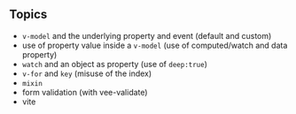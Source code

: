 ## Topics

- <code>v-model</code> and the underlying property and event (default and custom)
- use of property value inside a <code>v-model</code> (use of computed/watch and data property)
- <code>watch</code> and an object as property (use of <code>deep:true</code>)
- <code>v-for</code> and <code>key</code> (misuse of the index)
- <code>mixin</code>
- form validation (with vee-validate)
- vite
